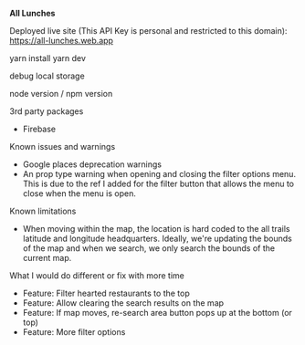 **All Lunches**

Deployed live site (This API Key is personal and restricted to this domain): https://all-lunches.web.app

yarn install
yarn dev

debug local storage

node version / npm version

3rd party packages

- Firebase

Known issues and warnings

- Google places deprecation warnings
- An prop type warning when opening and closing the filter options menu. This is due to the ref I added for the filter button that allows the menu to close when the menu is open.

Known limitations

- When moving within the map, the location is hard coded to the all trails latitude and longitude headquarters. Ideally, we're updating the bounds of the map and when we search, we only search the bounds of the current map.

What I would do different or fix with more time

- Feature: Filter hearted restaurants to the top
- Feature: Allow clearing the search results on the map
- Feature: If map moves, re-search area button pops up at the bottom (or top)
- Feature: More filter options
